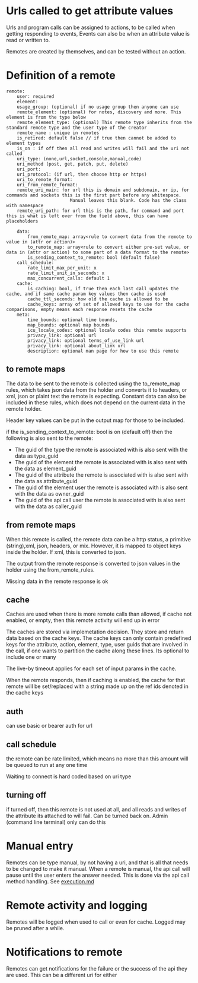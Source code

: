 # Urls called to get attribute values

Urls and program calls can be assigned to actions, to be called when getting responding to events,
Events can also be when an attribute value is read or written to.

Remotes are created by themselves, and can be tested without an action.




# Definition of a remote


    remote:
        user: required
        element: 
        usage_group: (optional) if no usage group then anyone can use
        remote_element: (optional) for notes, discovery and more. This element is from the type below
        remote_element_type: (optional) This remote type inherits from the standard remote type and the user type of the creator
        remote_name : unique in remotes
        is_retired: default false // if true then cannot be added to element types
        is_on : if off then all read and writes will fail and the uri not called
        uri_type: (none,url,socket,console,manual,code)
        uri_method (post, get, patch, put, delete)
        uri_port:
        uri_protocol: (if url, then choose http or https) 
        uri_to_remote_format:
        uri_from_remote_format:
        remote_uri_main: for url this is domain and subdomain, or ip, for commands and sockets this is the first part before any whitespace. 
                            Manual leaves this blank. Code has the class with namespace
        remote_uri_path: for url this is the path, for command and port this is what is left over from the field above, this can have placeholders

        data:
            from_remote_map: array<rule to convert data from the remote to value in (attr or action)>
            to_remote_map: array<rule to convert either pre-set value, or data in (attr or action) to some part of a data format to the remote>
            is_sending_context_to_remote: bool (default false)
        call_schedule:
            rate_limit_max_per_unit: x
            rate_limit_unit_in_seconds: x
            max_concurrent_calls: default 1
        cache:
            is_caching: bool, if true then each last call updates the cache, and if same cache param key values then cache is used
            cache_ttl_seconds: how old the cache is allowed to be
            cache_keys: array of set of allowed keys to use for the cache comparisons, empty means each response resets the cache
        meta:
            time_bounds: optional time bounds, 
            map_bounds: optional map bounds
            icu_locale_codes: optional locale codes this remote supports
            privacy_link: optional url 
            privacy_link: optional terms_of_use_link url 
            privacy_link: optional about_link url 
            description: optional man page for how to use this remote
        
        



## to remote maps

The data to be sent to the remote is collected using the to_remote_map rules, which takes json data from the holder 
and converts it to headers, or xml, json or plaint text the remote is expecting. 
Constant data can also be included in these rules, which does not depend on the current data in the remote holder.

Header key values can be put in the output map for those to be included.


if the is_sending_context_to_remote: bool is on (default off)
then the following is also sent to the remote:
* The guid of the type the remote is associated with is also sent with the data as type_guid
* The guid of the element the remote is associated with is also sent with the data as element_guid
* The guid of the attribute the remote is associated with is also sent with the data as attribute_guid
* The guid of the element user the remote is associated with is also sent with the data as owner_guid
* The guid of the api call user the remote is associated with is also sent with the data as caller_guid

## from remote maps

When this remote is called, the remote data can be a http status, a primitive (string),xml, json, headers, or mix.
However, it is mapped to object keys inside the holder. If xml, this is converted to json.

The output from the remote response is converted to json values in the holder using the from_remote_rules.

Missing data in the remote response is ok 


## cache

Caches are used when there is more remote calls than allowed, if cache not enabled, or empty,
then this remote activity will end up in error


The caches are stored via implemetation decision. They store and return data based on the cache keys.
The cache keys can only contain predefined keys for the attribute, action, element, type, user  guids that are involved in the call,
if one wants to partition the cache along these lines. Its optional to include one or many

The live-by timeout applies for each set of input params in the cache.

When the remote responds, then if caching is enabled, the cache for that remote will be set/replaced
with a string made up on the ref ids denoted in the cache keys


## auth
can use basic or bearer auth for url

## call schedule
the remote can be rate limited, which means no more than this amount will be queued to run at any one time

Waiting to connect is hard coded based on uri type

## turning off
if turned off, then this remote is not used at all, and all reads and writes of the attribute its attached to will fail.
Can be turned back on.
Admin (command line terminal) only can do this

# Manual entry 

Remotes can be type manual, by not having a uri, and that is all that needs to be changed to make it manual.
When a remote is manual, the api call will pause until the user enters the answer needed.
This is done via the api call method handling. See  [execution.md](../core-api-general/execution.md)

# Remote activity and logging

Remotes will be logged when used to call or even for cache. Logged may be pruned after a while.

# Notifications to remote

Remotes can get notifications for the failure or the success of the api they are used.
This can be a different uri for either

